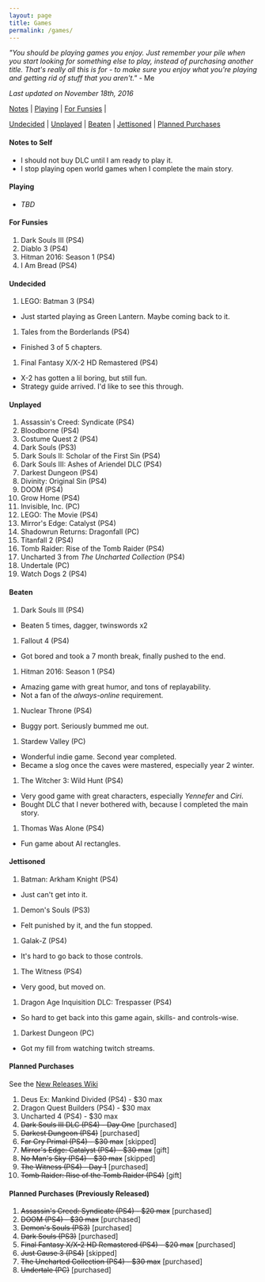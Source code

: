 ```yaml
---
layout: page
title: Games
permalink: /games/
---
```


_"You should be playing games you enjoy. Just remember your pile when you start
looking for something else to play, instead of purchasing another title. That's
really all this is for - to make sure you enjoy what you're playing and getting
rid of stuff that you aren't."_ - Me

*Last updated on November 18th, 2016*

[Notes][notes-to-self] |
[Playing][currently-playing] |
[For Funsies][for-fun] |
<!-- [Awaiting Content][awaiting-content] | -->
[Undecided][undecided] |
[Unplayed][unplayed] |
[Beaten][beaten] |
[Jettisoned][jettisoned] |
[Planned Purchases][planned-purchases]

<a name='notes-to-self'>

#### Notes to Self

+ I should not buy DLC until I am ready to play it.
+ I stop playing open world games when I complete the main story.

<a name='currently-playing'></a>

#### Playing

+ _TBD_

<a name='for-fun'></a>

#### For Funsies 

1. Dark Souls III (PS4)
1. Diablo 3 (PS4)
1. Hitman 2016: Season 1 (PS4)
1. I Am Bread (PS4)

<a name='awaiting-content'></a>

<a name='undecided'>

#### Undecided

1. LEGO: Batman 3 (PS4)
  - Just started playing as Green Lantern. Maybe coming back to it.
1. Tales from the Borderlands (PS4)
  - Finished 3 of 5 chapters.
1. Final Fantasy X/X-2 HD Remastered (PS4)
  - X-2 has gotten a lil boring, but still fun.
  - Strategy guide arrived. I'd like to see this through.

<a name='unplayed'></a>

#### Unplayed

1. Assassin's Creed: Syndicate (PS4)
1. Bloodborne (PS4)
1. Costume Quest 2 (PS4)
1. Dark Souls (PS3)
1. Dark Souls II: Scholar of the First Sin (PS4)
1. Dark Souls III: Ashes of Ariendel DLC (PS4)
1. Darkest Dungeon (PS4)
1. Divinity: Original Sin (PS4)
1. DOOM (PS4)
1. Grow Home (PS4)
1. Invisible, Inc. (PC)
1. LEGO: The Movie (PS4)
1. Mirror's Edge: Catalyst (PS4)
1. Shadowrun Returns: Dragonfall (PC)
1. Titanfall 2 (PS4)
1. Tomb Raider: Rise of the Tomb Raider (PS4)
1. Uncharted 3 from _The Uncharted Collection_ (PS4)
1. Undertale (PC)
1. Watch Dogs 2 (PS4)

<a name='beaten'></a>

#### Beaten

1. Dark Souls III (PS4)
  - Beaten 5 times, dagger, twinswords x2
1. Fallout 4 (PS4)
  - Got bored and took a 7 month break, finally pushed to the end.
1. Hitman 2016: Season 1 (PS4)
  - Amazing game with great humor, and tons of replayability.
  - Not a fan of the _always-online_ requirement.
1. Nuclear Throne (PS4)
  - Buggy port. Seriously bummed me out.
1. Stardew Valley (PC)
  - Wonderful indie game. Second year completed.
  - Became a slog once the caves were mastered, especially year 2 winter.
1. The Witcher 3: Wild Hunt (PS4)
  - Very good game with great characters, especially _Yennefer_ and _Ciri_.
  - Bought DLC that I never bothered with, because I completed the main story.
1. Thomas Was Alone (PS4)
  - Fun game about AI rectangles.

<a name='jettisoned'></a>

#### Jettisoned

1. Batman: Arkham Knight (PS4)
  - Just can't get into it.
1. Demon's Souls (PS3)
  - Felt punished by it, and the fun stopped.
1. Galak-Z (PS4)
  - It's hard to go back to those controls.
1. The Witness (PS4)
  - Very good, but moved on.
1. Dragon Age Inquisition DLC: Trespasser (PS4)
  - So hard to get back into this game again, skills- and controls-wise.
1. Darkest Dungeon (PC)
  - Got my fill from watching twitch streams.

<a name='planned-purchases'></a>

#### Planned Purchases 

See the [New Releases Wiki][new-releases]

1. Deus Ex: Mankind Divided (PS4) - $30 max
1. Dragon Quest Builders (PS4) - $30 max
1. Uncharted 4 (PS4) - $30 max
1. ~~Dark Souls III DLC (PS4) - Day One~~ [purchased]
1. ~~Darkest Dungeon (PS4)~~ [purchased]
1. ~~Far Cry Primal (PS4) - $30 max~~ [skipped]
1. ~~Mirror's Edge: Catalyst (PS4) - $30 max~~ [gift]
1. ~~No Man's Sky (PS4) - $30 max~~ [skipped]
1. ~~The Witness (PS4) - Day 1~~ [purchased]
1. ~~Tomb Raider: Rise of the Tomb Raider (PS4)~~ [gift]

#### Planned Purchases (Previously Released)

1. ~~Assassin's Creed: Syndicate (PS4) - $20 max~~ [purchased]
1. ~~DOOM (PS4) - $30 max~~ [purchased]
1. ~~Demon's Souls (PS3)~~ [purchased]
1. ~~Dark Souls (PS3)~~ [purchased]
1. ~~Final Fantasy X/X-2 HD Remastered (PS4) - $20 max~~ [purchased]
1. ~~Just Cause 3 (PS4)~~ [skipped]
1. ~~The Uncharted Collection (PS4) - $30 max~~ [purchased]
1. ~~Undertale (PC)~~ [purchased]

[new-releases]: https://en.wikipedia.org/wiki/2016_in_video_gaming#Game_releases
[notes-to-self]: #notes-to-self
[currently-playing]: #currently-playing
[awaiting-content]: #awaiting-content
[undecided]: #undecided
[unplayed]: #unplayed
[beaten]: #beaten
[jettisoned]: #jettisoned
[for-fun]: #for-fun
[planned-purchases]: #planned-purchases
